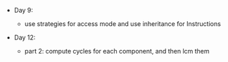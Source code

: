* Day 9:
    - use strategies for access mode and use inheritance for Instructions
    
* Day 12:
    - part 2: compute cycles for each component, and then lcm them

